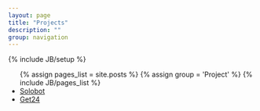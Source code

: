 ```yaml
---
layout: page
title: "Projects"
description: ""
group: navigation
---
```

{% include JB/setup %}

<ul>
{% assign pages_list = site.posts %}
{% assign group = 'Project' %}
{% include JB/pages_list %}
<li><a href="http://github.com/FreeBeerGames/Solobot">Solobot</a></li>
<li><a href="http://github.com/CoryG89/Get24">Get24</a></li>
</ul>
